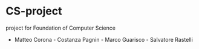 # CS-project
project for Foundation of Computer Science
+ Matteo Corona - Costanza Pagnin - Marco Guarisco - Salvatore Rastelli
